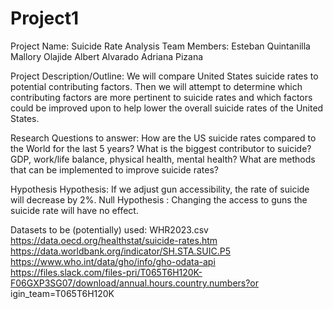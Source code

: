 # Project1
Project Name: Suicide Rate Analysis
Team Members:
Esteban Quintanilla
Mallory Olajide
Albert Alvarado
Adriana Pizana

Project Description/Outline:
We will compare United States suicide rates to potential contributing factors. Then we
will attempt to determine which contributing factors are more pertinent to suicide rates
and which factors could be improved upon to help lower the overall suicide rates of the
United States.

Research Questions to answer:
How are the US suicide rates compared to the World for the last 5 years?
What is the biggest contributor to suicide? GDP, work/life balance, physical health,
mental health?
What are methods that can be implemented to improve suicide rates?


Hypothesis
Hypothesis: If we adjust gun accessibility, the rate of suicide will decrease by 2%.​
Null Hypothesis : Changing the access to guns the suicide rate will have no effect.


Datasets to be (potentially) used:
WHR2023.csv
https://data.oecd.org/healthstat/suicide-rates.htm
https://data.worldbank.org/indicator/SH.STA.SUIC.P5
https://www.who.int/data/gho/info/gho-odata-api
https://files.slack.com/files-pri/T065T6H120K-F06GXP3SG07/download/annual.hours.country.numbers?or
igin_team=T065T6H120K
